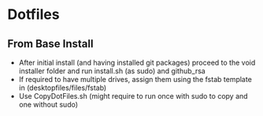 # Dotfiles

From Base Install
-------
 * After initial install (and having installed git packages) proceed to the void installer folder and run install.sh (as sudo) and github_rsa
 * If required to have multiple drives, assign them using the fstab template in (desktopfiles/files/fstab)
 * Use CopyDotFiles.sh (might require to run once with sudo to copy and one without sudo)
